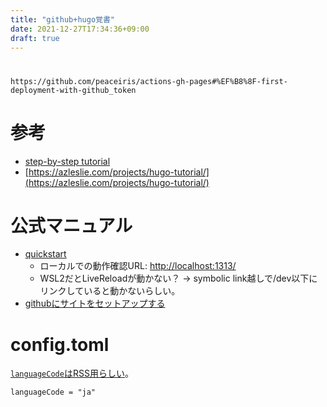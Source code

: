 ```yaml
---
title: "github+hugo覚書"
date: 2021-12-27T17:34:36+09:00
draft: true
---
```


#
```
https://github.com/peaceiris/actions-gh-pages#%EF%B8%8F-first-deployment-with-github_token
```

# 参考

* [step-by-step tutorial](https://levelup.gitconnected.com/build-a-personal-website-with-github-pages-and-hugo-6c68592204c7)
* [https://azleslie.com/projects/hugo-tutorial/](https://azleslie.com/projects/hugo-tutorial/)

# 公式マニュアル

* [quickstart](https://gohugo.io/getting-started/quick-start/)
  * ローカルでの動作確認URL: [http://localhost:1313/](http://localhost:1313/)
  * WSL2だとLiveReloadが動かない？ -> symbolic link越しで/dev以下にリンクしていると動かないらしい。
* [githubにサイトをセットアップする](https://gohugo.io/hosting-and-deployment/hosting-on-github/)

# config.toml

[``languageCode``はRSS用らしい](https://github.com/gohugoio/hugo/issues/349)。

```
languageCode = "ja"
```
